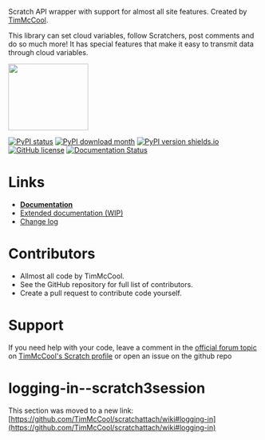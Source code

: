 Scratch API wrapper with support for almost all site features. Created by [TimMcCool](https://scratch.mit.edu/users/TimMcCool/).

This library can set cloud variables, follow Scratchers, post comments and do so much more! It has special features that make it easy to transmit data through cloud variables.

<p align="left">
  <img width="160" height="133" src="https://github.com/TimMcCool/scratchattach/blob/main/logos/logo_dark_transparent_eyes.svg">
</p>

[![PyPI status](https://img.shields.io/pypi/status/scratchattach.svg)](https://pypi.python.org/pypi/scratchattach/)
[![PyPI download month](https://img.shields.io/pypi/dm/scratchattach.svg)](https://pypi.python.org/pypi/scratchattach/)
[![PyPI version shields.io](https://img.shields.io/pypi/v/scratchattach.svg)](https://pypi.python.org/pypi/scratchattach/)
[![GitHub license](https://badgen.net/github/license/TimMcCool/scratchattach)](https://github.com/TimMcCool/scratchattach/blob/master/LICENSE)
[![Documentation Status](https://readthedocs.org/projects/scratchattach/badge/?version=latest)](https://scratchattach.readthedocs.io/en/latest/?badge=latest)

# Links

- **[Documentation](https://github.com/TimMcCool/scratchattach/wiki)**
- [Extended documentation (WIP)](https://scratchattach.readthedocs.io/en/latest/)
- [Change log](https://github.com/TimMcCool/scratchattach/blob/main/CHANGELOG.md)

# Contributors

- Allmost all code by TimMcCool.
- See the GitHub repository for full list of contributors.
- Create a pull request to contribute code yourself.

# Support

If you need help with your code, leave a comment in the [official forum topic](https://scratch.mit.edu/discuss/topic/603418/
) on [TimMcCool's Scratch
profile](https://scratch.mit.edu/users/TimMcCool/) or open an issue on the github repo

# logging-in--scratch3session

This section was moved to a new link: [https://github.com/TimMcCool/scratchattach/wiki#logging-in](https://github.com/TimMcCool/scratchattach/wiki#logging-in)



<br/><br/>
<br/><br/>
<br/><br/>
<br/><br/>
<br/><br/>
<br/><br/>
<br/><br/>
<br/><br/>
<br/><br/>
<br/><br/>
<br/><br/>
<br/><br/>
<br/><br/>
<br/><br/>
<br/><br/>
<br/><br/>
<br/><br/>

